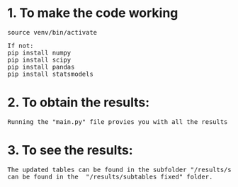 # 1. To make the code working

<pre>
source venv/bin/activate
</pre>

<pre>
If not:
pip install numpy
pip install scipy
pip install pandas
pip install statsmodels
</pre>


# 2. To obtain the results:
<pre>
Running the "main.py" file provies you with all the results needed
</pre>

# 3. To see the results:

<pre>
The updated tables can be found in the subfolder "/results/subtables", whilst the ones used to create the "main.pdf" 
can be found in the  "/results/subtables_fixed" folder.
</pre>
